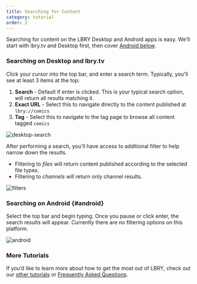 ```yaml
---
title: Searching for Content
category: tutorial
order: 2
---
```


Searching for content on the LBRY Desktop and Android apps is easy. We'll start with lbry.tv and Desktop first, then cover [Android below](#android).

### Searching on Desktop and lbry.tv

Click your cursor into the top bar, and enter a search term. Typically, you'll see at least 3 items at the top:
1. **Search** - Default if enter is clicked. This is your typical search option, will return all results matching it. 
2. **Exact URL** - Select this to navigate directly to the content published at `lbry://comics`
3. **Tag** - Select this to navigate to the tag page to browse all content tagged `comics`

![desktop-search](https://spee.ch/a/search-term.png)

After performing a search, you'll have access to additional filter to help narrow down the results.
- Filtering to _files_ will return content published according to the selected file types.  
- Filtering to _channels_ will return only channel results.

![filters](https://spee.ch/c/search-filters.png)

### Searching on Android {#android}

Select the top bar and begin typing. Once you pause or click enter, the search results will appear. Currently there are no filtering options on this platform. 

![android](https://spee.ch/3/Search-android)

### More Tutorials

If you’d like to learn more about how to get the most out of LBRY, check out our [other tutorials](https://lbry.com/faq?category=tutorial) or [Frequently Asked Questions](https://lbry.com/faq).

